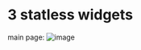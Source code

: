 # 3 statless widgets

main page:
![image](https://user-images.githubusercontent.com/116554878/223154006-ee6362cc-aa0b-4b21-a742-867af4e06723.png)
